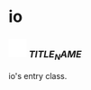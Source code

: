 # io

### <img src="../../.gitbook/assets/base.png" width="32" height="32" /> $TITLE_NAME$
io's entry class.<br>
